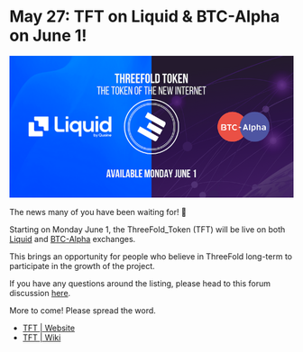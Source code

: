 # May 27: TFT on Liquid & BTC-Alpha on June 1!

![](img/btcalphaliquid.png)

The news many of you have been waiting for! 🥁

Starting on Monday June 1, the ThreeFold_Token (TFT) will be live on both [Liquid](https://liquid.com) and [BTC-Alpha](https://btc-alpha.com) exchanges.

This brings an opportunity for people who believe in ThreeFold long-term to participate in the growth of the project.

If you have any questions around the listing, please head to this forum discussion [here](https://forum.threefold.io/t/tft-is-listing-on-liquid-and-btc-alpha-on-the-1st-of-june-2020/492).

More to come! Please spread the word.

- [TFT | Website](https://threefold.io/token.html)
- [TFT | Wiki](token_home)
